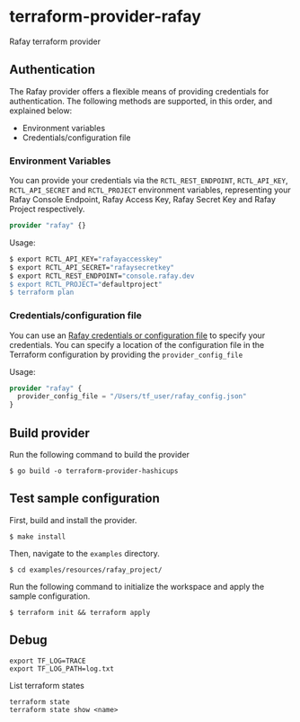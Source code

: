 # terraform-provider-rafay
Rafay terraform provider 

## Authentication

The Rafay provider offers a flexible means of providing credentials for
authentication. The following methods are supported, in this order, and
explained below:

- Environment variables
- Credentials/configuration file


### Environment Variables

You can provide your credentials via the `RCTL_REST_ENDPOINT`, `RCTL_API_KEY`,
`RCTL_API_SECRET` and `RCTL_PROJECT` environment variables, representing your Rafay
Console Endpoint, Rafay Access Key, Rafay Secret Key and Rafay Project respectively.

```terraform
provider "rafay" {}
```

Usage:

```sh
$ export RCTL_API_KEY="rafayaccesskey"
$ export RCTL_API_SECRET="rafaysecretkey"
$ export RCTL_REST_ENDPOINT="console.rafay.dev
$ export RCTL_PROJECT="defaultproject"
$ terraform plan
```

### Credentials/configuration file

You can use an [Rafay credentials or configuration file](https://docs.rafay.co/cli/config/#config-file) to specify your credentials. You can specify a location of the configuration file in the Terraform configuration by providing the `provider_config_file`  

Usage:

```terraform
provider "rafay" {
  provider_config_file = "/Users/tf_user/rafay_config.json"
}
```


## Build provider

Run the following command to build the provider

```shell
$ go build -o terraform-provider-hashicups
```

## Test sample configuration

First, build and install the provider.

```shell
$ make install
```

Then, navigate to the `examples` directory. 

```shell
$ cd examples/resources/rafay_project/
```

Run the following command to initialize the workspace and apply the sample configuration.

```shell
$ terraform init && terraform apply
```

## Debug

```shell
export TF_LOG=TRACE
export TF_LOG_PATH=log.txt
```

List terraform states
```shell
terraform state
terraform state show <name>
```
